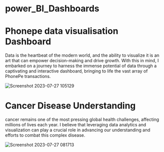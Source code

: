 # power_BI_Dashboards
# Phonepe data visualisation Dashboard

Data is the heartbeat of the modern world, and the ability to visualize it is an art that can empower decision-making and drive growth. With this in mind, I embarked on a journey to harness the immense potential of data through a captivating and interactive dashboard, bringing to life the vast array of PhonePe transactions.

![Screenshot 2023-07-27 105129](https://github.com/omkarm0542/power_BI_Dashboards/assets/123791884/df55d801-c267-43bd-b659-afe634d9d881)


# Cancer Disease Understanding
cancer remains one of the most pressing global health challenges, affecting millions of lives each year. I believe that leveraging data analytics and visualization can play a crucial role in advancing our understanding and efforts to combat this complex disease.

![Screenshot 2023-07-27 081713](https://github.com/omkarm0542/power_BI_Dashboards/assets/123791884/8aa5344d-feb4-433a-8878-82c3cb9cba18)
